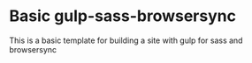 # Basic gulp-sass-browsersync
This is a basic template for building a site with gulp for sass and browsersync
